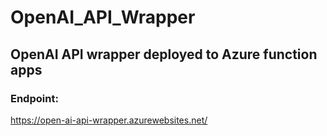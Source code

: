 # OpenAI_API_Wrapper

## OpenAI API wrapper deployed to Azure function apps

### Endpoint: 
https://open-ai-api-wrapper.azurewebsites.net/
